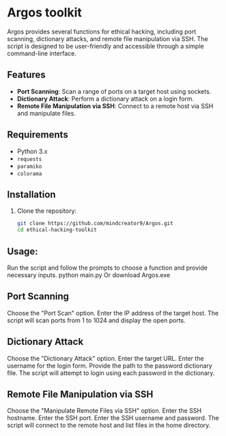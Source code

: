 # Argos toolkit

Argos provides several functions for ethical hacking, including port scanning, dictionary attacks, and remote file manipulation via SSH. The script is designed to be user-friendly and accessible through a simple command-line interface.

## Features

- **Port Scanning**: Scan a range of ports on a target host using sockets.
- **Dictionary Attack**: Perform a dictionary attack on a login form.
- **Remote File Manipulation via SSH**: Connect to a remote host via SSH and manipulate files.

## Requirements

- Python 3.x
- `requests`
- `paramiko`
- `colorama`

## Installation

1. Clone the repository:

   ```bash
   git clone https://github.com/mindcreator9/Argos.git
   cd ethical-hacking-toolkit


## Usage:

Run the script and follow the prompts to choose a function and provide necessary inputs.
python main.py
Or download Argos.exe

## Port Scanning
Choose the "Port Scan" option.
Enter the IP address of the target host.
The script will scan ports from 1 to 1024 and display the open ports.

## Dictionary Attack
Choose the "Dictionary Attack" option.
Enter the target URL.
Enter the username for the login form.
Provide the path to the password dictionary file.
The script will attempt to login using each password in the dictionary.

## Remote File Manipulation via SSH
Choose the "Manipulate Remote Files via SSH" option.
Enter the SSH hostname.
Enter the SSH port.
Enter the SSH username and password.
The script will connect to the remote host and list files in the home directory.

